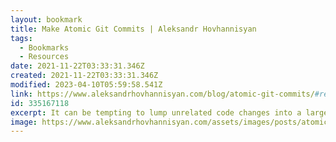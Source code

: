 ```yaml
---
layout: bookmark
title: Make Atomic Git Commits | Aleksandr Hovhannisyan
tags:
  - Bookmarks
  - Resources
date: 2021-11-22T03:33:31.346Z
created: 2021-11-22T03:33:31.346Z
modified: 2023-04-10T05:59:58.541Z
link: https://www.aleksandrhovhannisyan.com/blog/atomic-git-commits/#recommendations-for-writing-clean-atomic-commits
id: 335167118
excerpt: It can be tempting to lump unrelated code changes into a larger commit, but atomic Git commits are more maintainable.
image: https://www.aleksandrhovhannisyan.com/assets/images/posts/atomic-git-commits/thumbnail-1280.jpeg
---
```

